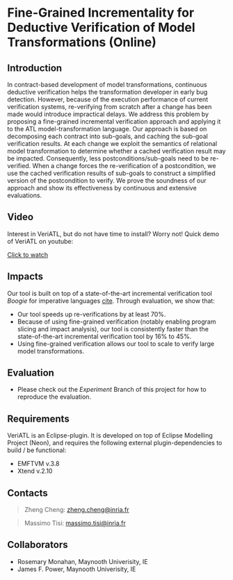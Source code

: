 Fine-Grained Incrementality for Deductive Verification of Model Transformations (Online)
=======

Introduction
------
In contract-based development of model transformations, continuous deductive verification helps the transformation developer in early bug detection. However, because of the execution performance of current verification systems, re-verifying from scratch after a change has been made would introduce impractical delays. We address this problem by proposing a fine-grained incremental verification approach and applying it to the ATL model-transformation language. Our approach is based on decomposing each contract into sub-goals, and caching the sub-goal verification results. At each change we exploit the semantics of relational model transformation to determine whether a cached verification result may be impacted. Consequently, less postconditions/sub-goals need to be re-verified. When a change forces the re-verification of a postcondition, we use the cached verification results of sub-goals to construct a simplified version of the postcondition to verify. We prove the soundness of our approach and show its effectiveness by continuous and extensive evaluations.


Video
------
Interest in VeriATL, but do not have time to install? Worry not! Quick demo of VeriATL on youtube: 

[Click to watch](https://youtu.be/rUPLvDHEXiY)

Impacts
------
Our tool is built on top of a state-of-the-art incremental verification tool *Boogie* for imperative languages [cite](). Through evaluation, we show that:

* Our tool speeds up re-verifications by at least 70\%. 
* Because of using fine-grained verification (notably enabling program slicing and impact analysis), our tool is consistently faster than the state-of-the-art incremental verification tool by 16\% to 45\%.
* Using fine-grained verification allows our tool to scale to verify large model transformations.


Evaluation
------
* Please check out the *Experiment* Branch of this project for how to reproduce the evaluation.


Requirements
------
VeriATL is an Eclipse-plugin. It is developed on top of Eclipse Modelling Project (Neon), and requires the following external plugin-dependencies to build / be functional:
* EMFTVM v.3.8
* Xtend v.2.10


Contacts
------
> Zheng Cheng: zheng.cheng@inria.fr

> Massimo Tisi: massimo.tisi@inria.fr

Collaborators
------
* Rosemary Monahan, Maynooth Univerisity, IE
* James F. Power, Maynooth Univerisity, IE